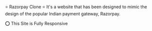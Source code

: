 ⭐ Razorpay Clone ⭐
It's a website that has been designed to mimic the design of the popular Indian payment gateway, Razorpay.

⭕ This Site is Fully Responsive
